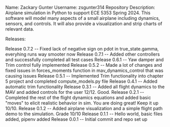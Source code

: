 Name: Zackary Gunter
Username: zsgunter314
Repository Description: Airplane simulation in Python to support ECE 5353 Spring 2024.  This software will model many aspects of a small airplane including dynamics, sensors, and controls.  It will also provide a visualization and strip charts of relevant data.

Releases:

Release 0.7.2 -- Fixed lack of negative sign on pdot in true_state.gamma, everyhing runs way smooter now
Release 0.7.1 -- Added other controllers and successfully completed all test cases
Release 0.6.1 -- Yaw damper and Trim control fully implemented
Release 0.5.2 -- Made a lot of changes and fixed issues in forces_moments function in mav_dynamics_control that was causing issues
Release 0.5.1 -- Implemented Trim functionality into chapter 5 project and completed compute_models.py file
Release 0.4.1 -- Added automatic trim functionality
Release 0.3.1 -- Added all flight dynamics to the MAV and added controls for the user 12/12.  Good.
Release 0.2.1 -- Completed the rest of the flight dynamics equations and added basic "moves" to elicit realistic behavior in sim.  You are doing great!  Keep it up 10/10.
Release 0.1.2 -- Added airplane visualization and a simple flight path demo to the simulation. Grade 10/10
Release 0.1.1 -- Hello world, basic files added, pipenv added
Release 0.0.1 -- Initial commit and repo set up
